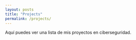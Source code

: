 ```yaml
---
layout: posts
title: "Projects"
permalink: /projects/
---
```


Aquí puedes ver una lista de mis proyectos en ciberseguridad.
